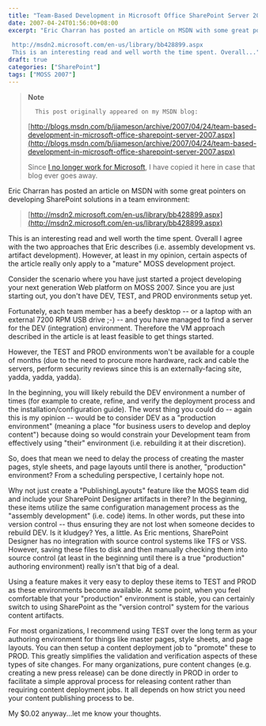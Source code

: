 ```yaml
---
title: "Team-Based Development in Microsoft Office SharePoint Server 2007"
date: 2007-04-24T01:56:00+08:00
excerpt: "Eric Charran has posted an article on MSDN with some great pointers on developing SharePoint solutions in a team environment: 
 
 http://msdn2.microsoft.com/en-us/library/bb428899.aspx 
 This is an interesting read and well worth the time spent. Overall..."
draft: true
categories: ["SharePoint"]
tags: ["MOSS 2007"]
---
```


> **Note**
> 
> 
> 		This post originally appeared on my MSDN blog:
> 
> 
> 
> [http://blogs.msdn.com/b/jjameson/archive/2007/04/24/team-based-development-in-microsoft-office-sharepoint-server-2007.aspx](http://blogs.msdn.com/b/jjameson/archive/2007/04/24/team-based-development-in-microsoft-office-sharepoint-server-2007.aspx)
> 
> 
> Since
> 		[I no longer work for Microsoft](/blog/jjameson/2011/09/02/last-day-with-microsoft), I have copied it here in case that 
> 		blog ever goes away.


Eric Charran has posted an article on MSDN with some great pointers on developing SharePoint solutions in a team environment:


> [http://msdn2.microsoft.com/en-us/library/bb428899.aspx](http://msdn2.microsoft.com/en-us/library/bb428899.aspx)


This is an interesting read and well worth the time spent. Overall I agree with the two approaches that Eric describes (i.e. assembly development vs. artifact development). However, at least in my opinion, certain aspects of the article really only apply to a "mature" MOSS development project.

Consider the scenario where you have just started a project developing your next generation Web platform on MOSS 2007. Since you are just starting out, you don't have DEV, TEST, and PROD environments setup yet.

Fortunately, each team member has a beefy desktop -- or a laptop with an external 7200 RPM USB drive ;-) -- and you have managed to find a server for the DEV (integration) environment. Therefore the VM approach described in the article is at least feasible to get things started.

However, the TEST and PROD environments won't be available for a couple of months (due to the need to procure more hardware, rack and cable the servers, perform security reviews since this is an externally-facing site, yadda, yadda, yadda).

In the beginning, you will likely rebuild the DEV environment a number of times (for example to create, refine, and verify the deployment process and the installation/configuration guide). The worst thing you could do -- again this is my opinion -- would be to consider DEV as a "production environment" (meaning a place "for business users to develop and deploy content") because doing so would constrain your Development team from effectively using "their" environment (i.e. rebuilding it at their discretion).

So, does that mean we need to delay the process of creating the master pages, style sheets, and page layouts until there is another, "production" environment? From a scheduling perspective, I certainly hope not.

Why not just create a "PublishingLayouts" feature like the MOSS team did and include your SharePoint Designer artifacts in there? In the beginning, these items utilize the same configuration management process as the "assembly development" (i.e. code) items. In other words, put these into version control -- thus ensuring they are not lost when someone decides to rebuild DEV. Is it kludgey? Yes, a little. As Eric mentions, SharePoint Designer has no integration with source control systems like TFS or VSS. However, saving these files to disk and then manually checking them into source control (at least in the beginning until there is a true "production" authoring environment) really isn't that big of a deal.

Using a feature makes it very easy to deploy these items to TEST and PROD as these environments become available. At some point, when you feel comfortable that your "production" environment is stable, you can certainly switch to using SharePoint as the "version control" system for the various content artifacts.

For most organizations, I recommend using TEST over the long term as your authoring environment for things like master pages, style sheets, and page layouts. You can then setup a content deployment job to "promote" these to PROD. This greatly simplifies the validation and verification aspects of these types of site changes. For many organizations, pure content changes (e.g. creating a new press release) can be done directly in PROD in order to facilitate a simple approval process for releasing content rather than requiring content deployment jobs. It all depends on how strict you need your content publishing process to be.

My $0.02 anyway...let me know your thoughts.

